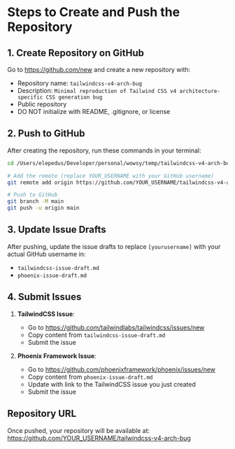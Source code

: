 # Steps to Create and Push the Repository

## 1. Create Repository on GitHub

Go to https://github.com/new and create a new repository with:
- Repository name: `tailwindcss-v4-arch-bug`
- Description: `Minimal reproduction of Tailwind CSS v4 architecture-specific CSS generation bug`
- Public repository
- DO NOT initialize with README, .gitignore, or license

## 2. Push to GitHub

After creating the repository, run these commands in your terminal:

```bash
cd /Users/elepedus/Developer/personal/wowsy/temp/tailwindcss-v4-arch-bug

# Add the remote (replace YOUR_USERNAME with your GitHub username)
git remote add origin https://github.com/YOUR_USERNAME/tailwindcss-v4-arch-bug.git

# Push to GitHub
git branch -M main
git push -u origin main
```

## 3. Update Issue Drafts

After pushing, update the issue drafts to replace `[yourusername]` with your actual GitHub username in:
- `tailwindcss-issue-draft.md`
- `phoenix-issue-draft.md`

## 4. Submit Issues

1. **TailwindCSS Issue**: 
   - Go to https://github.com/tailwindlabs/tailwindcss/issues/new
   - Copy content from `tailwindcss-issue-draft.md`
   - Submit the issue

2. **Phoenix Framework Issue**:
   - Go to https://github.com/phoenixframework/phoenix/issues/new  
   - Copy content from `phoenix-issue-draft.md`
   - Update with link to the TailwindCSS issue you just created
   - Submit the issue

## Repository URL

Once pushed, your repository will be available at:
https://github.com/YOUR_USERNAME/tailwindcss-v4-arch-bug